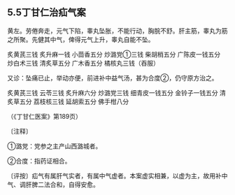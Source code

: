 ## 5.5丁甘仁治疝气案

黄左。劳倦奔走，元气下陷，睾丸坠胀，不能行动，胸脘不舒。肝主筋，睾丸为筋之所聚。先健其中气，俾得元气上升，睾丸自能不坠。

炙黄芪三钱 炙升麻一钱 小茴香五分 炒潞党①三钱 柴胡梢五分 广陈皮一钱五分 炒白术三钱 清炙草五分 广木香五分 橘核丸三钱（吞服）

又诊：坠痛已止，举动亦便，前进补中益气汤，甚为合度②，仍守原方治之。

炙黄芪三钱 云苓三钱 炙升麻六分 炒潞党三钱 细青皮一钱五分 金铃子一钱五分 清炙草五分 荔枝核三钱 延胡索五分 佛手柑八分

（《丁甘仁医案》第189页）

〔注释〕

①潞党：党参之主产山西潞城者。

②合度：指药证相合。

〔评按〕疝气有属肝气实者，有属中气虚者。本案虚实相兼，以虚为主，故用补中气、调肝脾二法合和，自得安愈。
